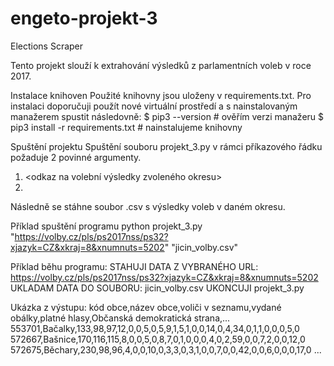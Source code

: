 # engeto-projekt-3
Elections Scraper

Tento projekt slouží k extrahování výsledků z parlamentních voleb v roce 2017.

Instalace knihoven
Použité knihovny jsou uloženy v requirements.txt. Pro instalaci doporučuji použít nové virtuální prostředí a s nainstalovaným manažerem spustit následovně:
$ pip3 --version  # ověřím verzi manažeru
$ pip3 install -r requirements.txt  # nainstalujeme knihovny

Spuštění projektu
Spuštění souboru projekt_3.py v rámci příkazového řádku požaduje 2 povinné argumenty.
1. <odkaz na volební výsledky zvoleného okresu>
2. <nazev vysledneho csv dokumentu>
Následně se stáhne soubor .csv s výsledky voleb v daném okresu.

Příklad spuštění programu
python projekt_3.py "https://volby.cz/pls/ps2017nss/ps32?xjazyk=CZ&xkraj=8&xnumnuts=5202" "jicin_volby.csv"

Příklad běhu programu:
STAHUJI DATA Z VYBRANÉHO URL: https://volby.cz/pls/ps2017nss/ps32?xjazyk=CZ&xkraj=8&xnumnuts=5202
UKLADAM DATA DO SOUBORU: jicin_volby.csv
UKONCUJI projekt_3.py

Ukázka z výstupu:
kód obce,název obce,voliči v seznamu,vydané obálky,platné hlasy,Občanská demokratická strana,...
553701,Bačalky,133,98,97,12,0,0,5,0,5,9,1,5,1,0,0,14,0,4,34,0,1,1,0,0,0,5,0
572667,Bašnice,170,116,115,8,0,0,5,0,8,7,0,1,0,0,0,4,0,2,59,0,0,7,2,0,0,12,0
572675,Běchary,230,98,96,4,0,0,10,0,3,3,0,3,1,0,0,7,0,0,42,0,0,6,0,0,0,17,0
...

